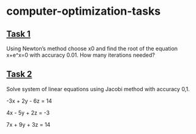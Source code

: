 # computer-optimization-tasks

## [Task 1](task1.ipynb)
Using Newton’s method choose x0 and find the root of the equation x+e^x=0 with accuracy 0.01. How many iterations needed?

## [Task 2](task2.ipynb)
Solve system of linear equations using Jacobi method with accuracy 0,1.

-3x + 2y - 6z = 14

4x - 5y + 2z = -3

7x + 9y + 3z = 14
